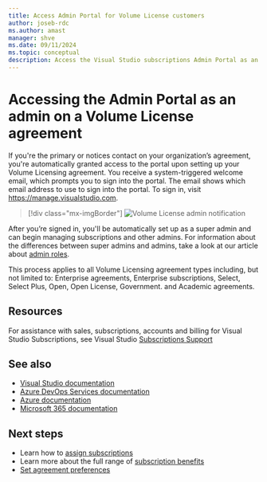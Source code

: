 ```yaml
---
title: Access Admin Portal for Volume License customers
author: joseb-rdc
ms.author: amast
manager: shve
ms.date: 09/11/2024
ms.topic: conceptual
description: Access the Visual Studio subscriptions Admin Portal as an admin on a Volume License agreement and manage subscriptions and other admins as the super admin.
---
```


# Accessing the Admin Portal as an admin on a Volume License agreement

If you're the primary or notices contact on your organization’s agreement, you're automatically granted access to the portal upon setting up your Volume Licensing agreement. You receive a system-triggered welcome email, which prompts you to sign into the portal. The email shows which email address to use to sign into the portal.  To sign in, visit https://manage.visualstudio.com.

   > [!div class="mx-imgBorder"]
   > ![Volume License admin notification](_img/volume-license/super-admin-notice-2020.png "Screenshot of the welcome email that is received by new admins.")

After you’re signed in, you'll be automatically set up as a super admin and can begin managing subscriptions and other admins. For information about the differences between super admins and admins, take a look at our article about [admin roles](admin-roles.md).

This process applies to all Volume Licensing agreement types including, but not limited to: Enterprise agreements, Enterprise subscriptions, Select, Select Plus, Open, Open License, Government. and Academic agreements. 

## Resources

For assistance with sales, subscriptions, accounts and billing for Visual Studio Subscriptions, see Visual Studio [Subscriptions Support](https://aka.ms/VSSAdminSupport)

## See also

+ [Visual Studio documentation](/visualstudio/)
+ [Azure DevOps Services documentation](/azure/devops/)
+ [Azure documentation](/azure/)
+ [Microsoft 365 documentation](/microsoft-365/)

## Next steps

+ Learn how to [assign subscriptions](assign-license.md)
+ Learn more about the full range of [subscription benefits](https://visualstudio.microsoft.com/vs/benefits/)
+ [Set agreement preferences](admin-preferences.md)